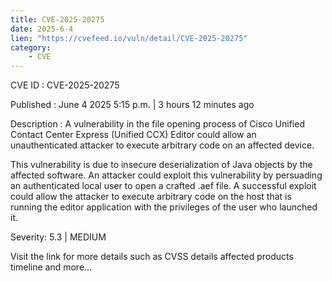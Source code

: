 ```yaml
---
title: CVE-2025-20275
date: 2025-6-4
lien: "https://cvefeed.io/vuln/detail/CVE-2025-20275"
category:
    - CVE
---
```


CVE ID : CVE-2025-20275

Published :  June 4
2025
5:15 p.m. | 3 hours
12 minutes ago

Description : A vulnerability in the file opening process of Cisco Unified Contact Center Express (Unified CCX) Editor could allow an unauthenticated attacker to execute arbitrary code on an affected device. 

This vulnerability is due to insecure deserialization of Java objects by the affected software. An attacker could exploit this vulnerability by persuading an authenticated
local user to open a crafted .aef file. A successful exploit could allow the attacker to execute arbitrary code on the host that is running the editor application with the privileges of the user who launched it.

Severity: 5.3 | MEDIUM

Visit the link for more details
such as CVSS details
affected products
timeline
and more...
